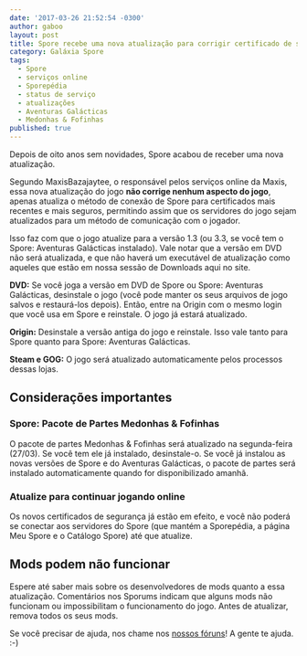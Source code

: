 ```yaml
---
date: '2017-03-26 21:52:54 -0300'
author: gaboo
layout: post
title: Spore recebe uma nova atualização para corrigir certificado de segurança
category: Galáxia Spore
tags:
  - Spore
  - serviços online
  - Sporepédia
  - status de serviço
  - atualizações
  - Aventuras Galácticas
  - Medonhas & Fofinhas
published: true
---
```

Depois de oito anos sem novidades, Spore acabou de receber uma nova atualização.

Segundo MaxisBazajaytee, o responsável pelos serviços online da Maxis, essa nova atualização do jogo **não corrige nenhum aspecto do jogo**, apenas atualiza o método de conexão de Spore para certificados mais recentes e mais seguros, permitindo assim que os servidores do jogo sejam atualizados para um método de comunicação com o jogador.

Isso faz com que o jogo atualize para a versão 1.3 (ou 3.3, se você tem o Spore: Aventuras Galácticas instalado). Vale notar que a versão em DVD não será atualizada, e que não haverá um executável de atualização como aqueles que estão em nossa sessão de Downloads aqui no site.

**DVD:** Se você joga a versão em DVD de Spore ou Spore: Aventuras Galácticas, desinstale o jogo (você pode manter os seus arquivos de jogo salvos e restaurá-los depois). Então, entre na Origin com o mesmo login que você usa em Spore e reinstale. O jogo já estará atualizado.

**Origin:** Desinstale a versão antiga do jogo e reinstale. Isso vale tanto para Spore quanto para Spore: Aventuras Galácticas.

**Steam e GOG:** O jogo será atualizado automaticamente pelos processos dessas lojas.

## Considerações importantes

### Spore: Pacote de Partes Medonhas & Fofinhas
O pacote de partes Medonhas & Fofinhas será atualizado na segunda-feira (27/03). Se você tem ele já instalado, desinstale-o. Se você já instalou as novas versões de Spore e do Aventuras Galácticas, o pacote de partes será instalado automaticamente quando for disponibilizado amanhã.

### Atualize para continuar jogando online
Os novos certificados de segurança já estão em efeito, e você não poderá se conectar aos servidores do Spore (que mantém a Sporepédia, a página Meu Spore e o Catálogo Spore) até que atualize.

## Mods podem não funcionar
Espere até saber mais sobre os desenvolvedores de mods quanto a essa atualização. Comentários nos Sporums indicam que alguns mods não funcionam ou impossibilitam o funcionamento do jogo. Antes de atualizar, remova todos os seus mods.

Se você precisar de ajuda, nos chame nos [nossos fóruns](https://forum.esporo.net/)! A gente te ajuda. :-)
